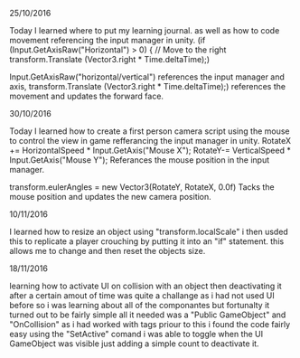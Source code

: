 25/10/2016

Today I learned where to put my learning journal. as well as how to code movement referencing the input manager in unity.
(if (Input.GetAxisRaw("Horizontal") > 0) {
			// Move to the right
			transform.Translate (Vector3.right * Time.deltaTime);)
      
Input.GetAxisRaw("horizontal/vertical") references the input manager and axis,
transform.Translate (Vector3.right * Time.deltaTime);) references the movement and updates the forward face.

30/10/2016

Today I learned how to create a first person camera script using the mouse to control the view in game refferancing the input manager in unity.
RotateX += HorizontalSpeed * Input.GetAxis("Mouse X"); 
RotateY-= VerticalSpeed * Input.GetAxis("Mouse Y"); Referances the mouse position in the input manager. 

transform.eulerAngles = new Vector3(RotateY, RotateX, 0.0f) Tacks the mouse position and updates the new camera position.

10/11/2016

I learned how to resize an object using "transform.localScale" i then usded this to replicate a player crouching by putting it into an "if" statement. this allows me to change and then reset the objects size.

18/11/2016

learning how to activate UI on collision with an object then deactivating it after a certain amout of time was quite a challange as i had not used UI before so i was learning about all of the componantes but fortunalty it turned out to be fairly simple all it needed was a "Public GameObject" and "OnCollision" as i had worked with tags priour to this i found the code fairly easy using the "SetActive" comand i was able to toggle when the UI GameObject was visible just adding a simple count to deactivate it. 

